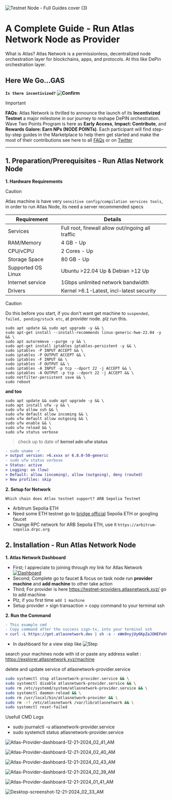 ![Testnet Node - Full Guides cover (3)](https://github.com/user-attachments/assets/89b2b17a-d361-4fb8-accd-0af75a2dfeef)


# A Complete Guide - Run Atlas Network Node as Provider

What is Atlas? Atlas Network is a permissionless, decentralized node orchestration layer for blockchains, apps, and protocols. At this like DePin orchestration layer.

## Here We Go...GAS 

**`Is there incentivized?` ![Confirm](https://img.shields.io/badge/confirm-yes-brightgreen)**

> [!IMPORTANT]
> **FAQs**: Atlas Network is thrilled to announce the launch of its **Incentivized Testnet** a major milestone in our journey to reshape DePIN orchestration. Wave Two Points Program is here as **Early Access**, **Impact: Contribute**, and **Rewards Galore: Earn NPs (NODE POINTs)**. Each participant will find step-by-step guides in the Marketplace to help them get started and make the most of their contributions see here to all [FAQs](https://docs.atlasnetwork.dev/docs/Navigate%20Quests/FAQ) or on [Twitter](https://x.com/BuildOnAtlas/status/1869028708704456818)

---

## 1. Preparation/Prerequisites - Run Atlas Network Node
**1. Hardware Requirements**

> [!CAUTION]
> Atlas machine is have very `sensitive config/compilation services tools`, in order to run Atlas Node, its need a server recommended specs

| Requirement                      | Details                                   |
|----------------------------------|-------------------------------------------|
| Services                         | Full root, firewall allow out/ingoing all traffic  |
| RAM/Memory                       | 4 GB - Up                                    |
| CPU/vCPU                         | 2 Cores - Up                                |
| Storage Space                    | 80 GB - Up                                   |
| Supported OS Linux               | Ubuntu >22.04 Up & Debian >12 Up          |
| Internet service                 | 1Gbps unlimited network bandwidth         |
| Drivers                          | Kernel >6.1-Latest, incl-latest security     |

> [!CAUTION]
> Do this before you start, if you don't want get machine to `suspended, failed, pending/stuck etc`, at provider node. plz run this.

```
sudo apt update && sudo apt upgrade -y && \
sudo apt-get install --install-recommends linux-generic-hwe-22.04 -y && \
sudo apt autoremove --purge -y && \
sudo apt-get install iptables iptables-persistent -y && \
sudo iptables -P INPUT ACCEPT && \
sudo iptables -P OUTPUT ACCEPT && \
sudo iptables -F INPUT && \
sudo iptables -F OUTPUT && \
sudo iptables -A INPUT -p tcp --dport 22 -j ACCEPT && \
sudo iptables -A OUTPUT -p tcp --dport 22 -j ACCEPT && \
sudo netfilter-persistent save && \
sudo reboot
```
**and too**

```
sudo apt update && sudo apt upgrade -y && \
sudo apt install ufw -y && \
sudo ufw allow ssh && \
sudo ufw default allow incoming && \
sudo ufw default allow outgoing && \
sudo ufw enable && \
sudo ufw reload && \
sudo ufw status verbose
```

> check up to date of **kernel adn ufw status**
```diff
- sudo uname -r
> output version: >6.xxxx or 6.8.0-50-generic
- sudo ufw status verbose
> Status: active
> Logging: on (low)
> Default: allow (incoming), allow (outgoing), deny (routed)
> New profiles: skip
```
**2. Setup for Network**

`Which chain does Atlas testnet support? ARB Sepolia Testnet`
- Arbitrum Sepolia ETH
- Need some ETH testnet go to [bridge official](https://bridge.arbitrum.io/?destinationChain=arbitrum-sepolia&sourceChain=sepolia) Sepolia ETH or googling faucet
- Change RPC network for ARB Sepolia ETH, use it `https://arbitrum-sepolia.drpc.org`

## 2. Installation - Run Atlas Network Node
**1. Atlas Network Dashboard**

- First; I appreciate to joining through my link for Atlas Network [![Dashboard](https://img.shields.io/badge/HERE-DASHBOARD-8a2be2)](https://testnet.atlasnetwork.xyz/refer/1cGToWb)
- Second; Complete go to faucet & focus on task node run **provider machine** and **add machine** to other take action
- Third; For provider is here https://testnet-providers.atlasnetwork.xyz/ go to add machine
- Plz, if you first time `add 1 machine`
- Setup provider > sign transaction > copy command to your terminal ssh

**2. Run the Command**
```diff
- This example cmd
- Copy command after the success sign-tx, into your terminal ssh
> curl -L https://get.atlasnetwork.dev | sh -s - xWm9nyjUy6KpZaJOHEFehVtvbut0QxFCx5GTF4pCXzsojhdN3bRZjktL41d47AAP
```
- In dashboard for a view step like ![Step](https://img.shields.io/badge/not_yet_set-brightgreen)




search your machines node with id or paste any address wallet : https://explorer.atlasnetwork.xyz/machine


delete and update service of atlasnetwork-provider.service

```bash
sudo systemctl stop atlasnetwork-provider.service && \
sudo systemctl disable atlasnetwork-provider.service && \
sudo rm /etc/systemd/system/atlasnetwork-provider.service && \
sudo systemctl daemon-reload && \
sudo rm /usr/local/bin/atlasnetwork-provider && \
sudo rm -rf /etc/atlasnetwork /var/lib/atlasnetwork && \
sudo systemctl reset-failed
```

Usefull CMD Logs

- sudo journalctl -u atlasnetwork-provider.service
- sudo systemctl status atlasnetwork-provider.service


![Atlas-Provider-dashboard-12-21-2024_02_41_AM](https://github.com/user-attachments/assets/84d49746-4c3a-48c1-92ca-d63ca5aa50f1)

![Atlas-Provider-dashboard-12-21-2024_02_40_AM](https://github.com/user-attachments/assets/1dfbd971-86f8-4846-9d04-79ce171b6c70)

![Atlas-Provider-dashboard-12-21-2024_02_43_AM](https://github.com/user-attachments/assets/679480f9-df38-4823-a8d9-911d064e0ed0)

![Atlas-Provider-dashboard-12-21-2024_02_39_AM](https://github.com/user-attachments/assets/38972847-fe48-4bb0-a149-a3d5bf08cf47)

![Atlas-Provider-dashboard-12-21-2024_01_41_AM](https://github.com/user-attachments/assets/d37e41b4-10d0-4114-9806-fec015614cc9)

![Desktop-screenshot-12-21-2024_02_33_AM](https://github.com/user-attachments/assets/9b67444e-fdb6-45d3-98dc-313cf4aa6484)

